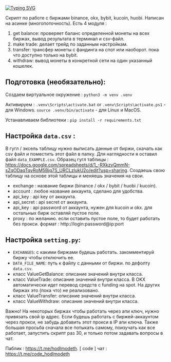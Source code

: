 [![Typing SVG](https://readme-typing-svg.herokuapp.com?color=%2336BCF7&lines=AIO-cex)](https://git.io/typing-svg)

Скрипт по работе с биржами binance, okx, bybit, kucoin, huobi. Написан на асинке (многопоточность). Есть 4 модуля :
1. get balance: проверяет баланс определенной монеты на всех биржах, вывод результата в терминал и csv-файл.
2. make trade: делает трейд по заданным настройкам.
3. transfer: трансфер монеты с фандинга на спот или наоборот. пока что доступно только на bybit.
4. withdraw: вывод монеты в конкретной сети на один указанный кошелек.

## Подготовка (необязательно):

Создаем виртуальное окружение :
`python3 -m venv .venv`

Активируем :
`.venv\Scripts\activate.bat` or `.venv\Scripts\activate.ps1` - для Windows.
`source .venv/bin/activate` - для Linux и MacOS.

Устанавливаем библиотеки :
`pip install -r requirements.txt`

## Настройка `data.csv` :

В гугл / эксель таблицу нужно выписать данные от биржи, скачать как csv файл и поместить этот файл в папку. Для наглядности я оставил файл `data_EXAMPLE.csv`. Образец гугл таблицы : https://docs.google.com/spreadsheets/d/1_-RXkzyQmmN-sZqODaqTqyRoM5Bjq7S_URCLzlukU2o/edit?usp=sharing. Создаешь свою таблицу на основе этой таблицы и меняешь значения на свои.
   - exchange : название биржи (binance / okx / bybit / huobi / kucoin).
   - account : любое название аккаунта, сделано для удобства.
   - api_key : api key от аккаунта.
   - api_secret : api secret от аккаунта.
   - api_key : api password от аккаунта, нужен для kucoin и okx. для остальных бирж оставляй пустое поле.
   - proxy : по желанию. если оставить пустое поле, то будет работать без прокси. формат : http://login:password@ip:port
     
## Настройка `setting.py`:
- `EXCHANGES`: с какими биржами будешь работать. закомментируй биржу чтобы отключить ее.
- `DATA_FILE_NAME`: путь к файлу с данными от биржи. по дефолту `data.csv`.
- класс ValueGetBalance: описание значений внутри класса.
- класс ValueTrade: описание значений внутри класса. В OKX автоматически идет перевод средств с funding на spot. На других биржах это (пока что) не реализовано.
- класс ValueTransfer: описание значений внутри класса.
- класс ValueWithdraw: описание значений внутри класса.

Важно! На некоторых биржах чтобы работать через апи ключ, нужно привязать свой ip адрес. Если будешь работать с биржей-аккаунтом через прокси, не забудь добавить этот прокси в IP апи ключа. Также большая просьба сначала все потыкать самому, поизучать как все работает, запустить скрипт раз 30, и только потом задавать вопросы в чат.

Паблик : https://t.me/hodlmodeth. [ code ] чат : https://t.me/code_hodlmodeth
